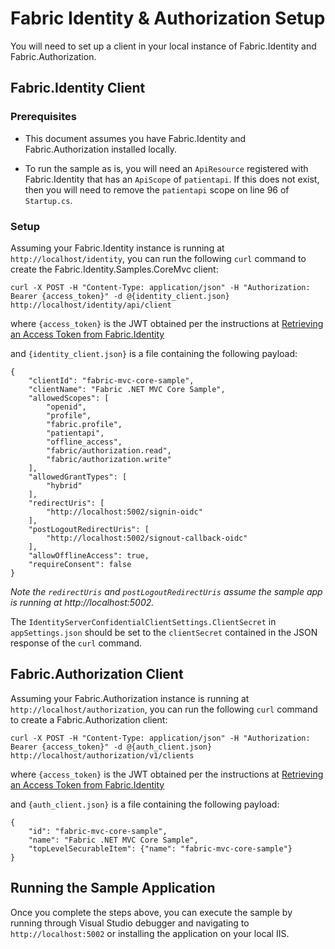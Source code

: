 ﻿# Fabric Identity & Authorization Setup
You will need to set up a client in your local instance of Fabric.Identity and Fabric.Authorization.

## Fabric.Identity Client

### Prerequisites
* This document assumes you have Fabric.Identity and Fabric.Authorization installed locally.

* To run the sample as is, you will need an `ApiResource` registered with Fabric.Identity that has an `ApiScope` of `patientapi`. If this does not exist, then you will need to remove the `patientapi` scope on line 96 of `Startup.cs`.

### Setup
Assuming your Fabric.Identity instance is running at `http://localhost/identity`, you can run the following `curl` command to create the Fabric.Identity.Samples.CoreMvc client:

`curl -X POST -H "Content-Type: application/json" -H "Authorization: Bearer {access_token}" -d @{identity_client.json} http://localhost/identity/api/client`

where `{access_token}` is the JWT obtained per the instructions at [Retrieving an Access Token from Fabric.Identity](https://github.com/HealthCatalyst/Fabric.Identity/wiki/Retrieving-an-Access-Token-from-Fabric.Identity)

and `{identity_client.json}` is a file containing the following payload:

```
{
    "clientId": "fabric-mvc-core-sample",
    "clientName": "Fabric .NET MVC Core Sample",
    "allowedScopes": [
        "openid",
        "profile",
        "fabric.profile",
        "patientapi",
        "offline_access",
        "fabric/authorization.read",
        "fabric/authorization.write"
    ],
    "allowedGrantTypes": [
        "hybrid"
    ],
    "redirectUris": [
        "http://localhost:5002/signin-oidc"
    ],
    "postLogoutRedirectUris": [
        "http://localhost:5002/signout-callback-oidc"
    ],
    "allowOfflineAccess": true,
    "requireConsent": false
}
```

_Note the `redirectUris` and `postLogoutRedirectUris` assume the sample app is running at http://localhost:5002._

The `IdentityServerConfidentialClientSettings.ClientSecret` in `appSettings.json` should be set to the `clientSecret` contained in the JSON response of the `curl` command.

## Fabric.Authorization Client

Assuming your Fabric.Authorization instance is running at `http://localhost/authorization`, you can run the following `curl` command to create a Fabric.Authorization client:

`curl -X POST -H "Content-Type: application/json" -H "Authorization: Bearer {access_token}" -d @{auth_client.json} http://localhost/authorization/v1/clients`

where `{access_token}` is the JWT obtained per the instructions at [Retrieving an Access Token from Fabric.Identity](https://github.com/HealthCatalyst/Fabric.Identity/wiki/Retrieving-an-Access-Token-from-Fabric.Identity)

and `{auth_client.json}` is a file containing the following payload:

```
{
	"id": "fabric-mvc-core-sample",
	"name": "Fabric .NET MVC Core Sample",
	"topLevelSecurableItem": {"name": "fabric-mvc-core-sample"}	
}
```

## Running the Sample Application
Once you complete the steps above, you can execute the sample by running through Visual Studio debugger and navigating to `http://localhost:5002` or installing the application on your local IIS.